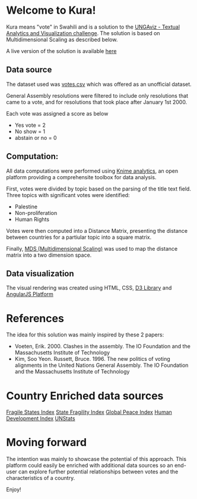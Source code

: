 # Welcome to Kura!

Kura means "vote" in Swahili and is a  solution to the [UNGAviz - Textual Analytics and Visualization challenge](https://unite.un.org/ideas/content/ungaviz). The solution is based on Multidimensional Scaling as described below.

A live version of the solution is available [here](https://ddabruneel.github.io)

## Data source
The dataset used was [votes.csv](https://drive.google.com/file/d/0BzCpVV4_zQ2OcmVRTE1PWXJMTkU/view) which was offered as an unofficial dataset.

General Assembly resolutions were filtered to include only resolutions that came to a vote, and for resolutions that took place after January 1st 2000.

Each vote was assigned a score as below
  - Yes vote = 2
  - No show = 1
  - abstain or no = 0

## Computation:

All data computations were performed using [Knime analytics](https://www.knime.org/knime-analytics-platform), an open platform providing a comprehensite toolbox for data analysis.

First, votes were divided by topic based on the parsing of the title text field. Three topics with significant votes were identified:
  - Palestine
  - Non-proliferation
  - Human Rights
  
Votes were then computed into a Distance Matrix, presenting the distance between countries for a partiular topic into a square matrix. 

Finally, [MDS (Multidimensional Scaling)](https://en.wikipedia.org/wiki/Multidimensional_scaling) was used to map the distance matrix into a two dimension space.

## Data visualization

The visual rendering was created using HTML, CSS, [D3 Library](https://d3js.org/) and [AngularJS Platform](https://angularjs.org/)

# References 

The idea for this solution was mainly inspired by these 2 papers:
- Voeten, Erik. 2000. Clashes in the assembly. The IO Foundation and the Massachusetts Institute of Technology
- Kim, Soo Yeon. Russett, Bruce. 1996. The new politics of voting alignments in the United Nations General Assembly. The IO Foundation and the Massachusetts Institute of Technology

# Country Enriched data sources
[Fragile States Index](http://fsi.fundforpeace.org/rankings-2016)
[State Fragility Index](http://www.systemicpeace.org/inscrdata.html)
[Global Peace Index](https://en.wikipedia.org/wiki/Global_Peace_Index)
[Human Development Index](http://hdr.undp.org/en/composite/HDI)
[UNStats](https://unstats.un.org/unsd/methods/m49/m49alpha.htm)

# Moving forward
The intention was mainly to showcase the potential of this approach. This platform could easily be enriched with additional data sources so an end-user can explore further potential relationships between votes and the characteristics of a country.

Enjoy!




